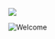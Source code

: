 <!-- ### Hi there 👋 -->
![](https://komarev.com/ghpvc/?username=8Ten10)

![Welcome](https://github.com/user-attachments/assets/07d022f3-573e-4751-bdea-7bcf7c6d4b88)


<!--
**8Ten10/8Ten10** is a ✨ _special_ ✨ repository because its `README.md` (this file) appears on your GitHub profile.

Here are some ideas to get you started:
- 📫 How to reach me: kevintsafack@protonmail.com
- 👯 I’m looking to collaborate on anything that can improve my skill set
- 🔭 I’m currently working on ... getiing certified on RHCSA
- 🌱 I’m currently learning ... Python
- 👯 I’m looking to collaborate on d...
- 🤔 I’m looking for help with ...
- 💬 Ask me about ...
- 📫 How to reach me: ...
- 😄 Pronouns: ... He
- ⚡ Fun fact: ...
-->
